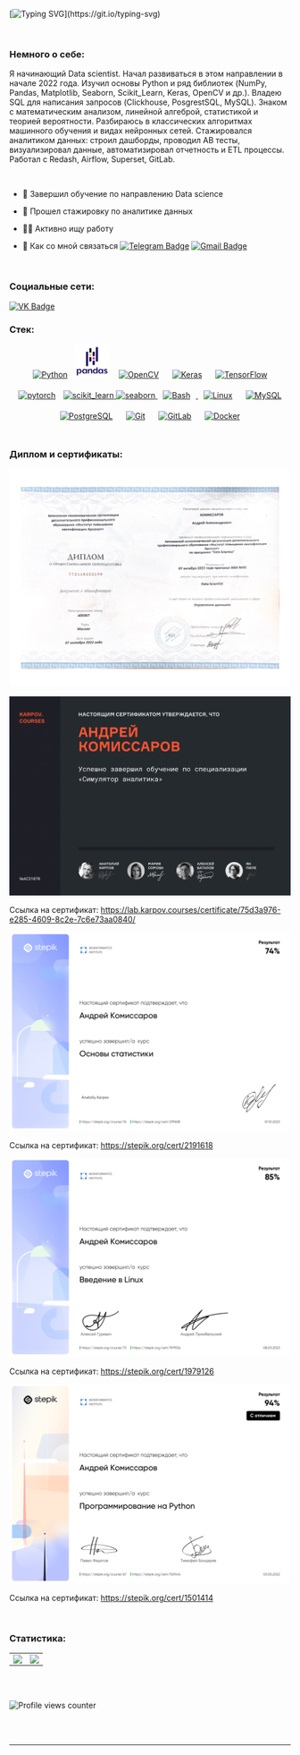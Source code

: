 [![Typing SVG](https://readme-typing-svg.demolab.com/?lines=Привет,+меня+зовут+Андрей!)](https://git.io/typing-svg)

 <!-- <a href="https://github.com/DypuJIko" target="_blank">
<img src=https://img.shields.io/badge/github-%2324292e.svg?&style=for-the-badge&logo=github&logoColor=white alt=github style="margin-bottom: 5px;" />
</a> -->
<!-- <a href="https://ru.stackoverflow.com/users/529307/komissarov-andrey" target="_blank">
<img src=https://img.shields.io/badge/stackoverflow-%23F28032.svg?&style=for-the-badge&logo=stackoverflow&logoColor=white alt=stackoverflow style="margin-bottom: 5px;" />
</a> -->

<br/>

### Немного о себе:  
Я начинающий Data scientist. Начал развиваться в этом направлении в начале 2022 года. Изучил основы Python и ряд библиотек (NumPy, Pandas, Matplotlib, Seaborn, Scikit_Learn, Keras, OpenCV и др.). Владею SQL для написания запросов (Clickhouse, PosgrestSQL, MySQL). Знаком с математическим анализом, линейной алгеброй, статистикой и теорией вероятности. Разбираюсь в классических алгоритмах машинного обучения и видах нейронных сетей. Стажировался аналитиком данных: строил дашборды, проводил АВ тесты, визуализировал данные, автоматизировал отчетность и ETL процессы. Работал с Redash, Airflow, Superset, GitLab.
  
<br/>

- 📘 Завершил обучение по направлению Data science
  
- 🏁 Прошел стажировку по аналитике данных  
  
- 👨‍💼 Активно ищу работу  
 
- 💬 Как со мной связаться [![Telegram Badge](https://img.shields.io/badge/-andreykomissarov-blue?style=flat&logo=Telegram&logoColor=white)](https://t.me/andreykomissarov69) [![Gmail Badge](https://img.shields.io/badge/-Gmail-red?style=flat&logo=Gmail&logoColor=white)](mailto:andrey.komissarov.tver@gmail.com)

<br/>

### Социальные сети:

<a href="https://vk.com/id7028710" target="_blank">
<img src="https://cdn-icons-png.flaticon.com/512/145/145813.png" width="40" height="40" alt="VK Badge"/>
</a>
 
<br/>

### Стек:  
<div align="center">  
<a href="https://www.python.org/" target="_blank"><img style="margin: 10px" src="https://profilinator.rishav.dev/skills-assets/python-original.svg" alt="Python" height="50" /></a>
<img src="https://github.com/devicons/devicon/blob/master/icons/pandas/pandas-original-wordmark.svg" title="git" alt="git" width="60" height="60"/>&nbsp  
<a href="https://opencv.org/" target="_blank"><img style="margin: 10px" src="https://profilinator.rishav.dev/skills-assets/opencv-icon.svg" alt="OpenCV" height="50" /></a>
<a href="https://keras.io/" target="_blank"><img style="margin: 10px" src="https://profilinator.rishav.dev/skills-assets/keras.png" alt="Keras" height="50" /></a>
<a href="https://www.tensorflow.org/" target="_blank"><img style="margin: 10px" src="https://profilinator.rishav.dev/skills-assets/tensorflow-icon.svg" alt="TensorFlow" height="50" /></a>
<a href="https://pytorch.org/" target="_blank"><img style="margin: 10px" src="https://profilinator.rishav.dev/skills-assets/pytorch-icon.svg" alt="pytorch" height="50" /></a>
<a href="https://scikit-learn.org/" target="_blank" rel="noreferrer"> <img src="https://upload.wikimedia.org/wikipedia/commons/0/05/Scikit_learn_logo_small.svg" alt="scikit_learn" width="50" height="50"/> </a>
<a href="https://seaborn.pydata.org/" target="_blank" rel="noreferrer"> <img src="https://seaborn.pydata.org/_images/logo-mark-lightbg.svg" alt="seaborn" width="50" height="50"/> </a>
<a href="https://www.gnu.org/software/bash/" target="_blank"><img style="margin: 10px" src="https://profilinator.rishav.dev/skills-assets/gnu_bash-icon.svg" alt="Bash" height="50" /> </a>  
<a href="https://www.linux.org/" target="_blank"><img style="margin: 10px" src="https://profilinator.rishav.dev/skills-assets/linux-original.svg" alt="Linux" height="50" /></a>  
<a href="https://www.mysql.com/" target="_blank"><img style="margin: 10px" src="https://profilinator.rishav.dev/skills-assets/mysql-original-wordmark.svg" alt="MySQL" height="50" /></a> 
<a href="https://www.postgresql.org/" target="_blank"><img style="margin: 10px" src="https://profilinator.rishav.dev/skills-assets/postgresql-original-wordmark.svg" alt="PostgreSQL" height="50" /></a>  
<a href="https://github.com/" target="_blank"><img style="margin: 10px" src="https://profilinator.rishav.dev/skills-assets/git-scm-icon.svg" alt="Git" height="50" /></a>  
<a href="https://about.gitlab.com/" target="_blank"><img style="margin: 10px" src="https://profilinator.rishav.dev/skills-assets/gitlab.svg" alt="GitLab" height="60" /></a> 
<a href="https://www.docker.com/" target="_blank"><img style="margin: 10px" src="https://profilinator.rishav.dev/skills-assets/docker-original-wordmark.svg" alt="Docker" height="50" /></a> 
</div>  

<br/>  

### Диплом и сертификаты:

![Diplom](https://github.com/DypuJIko/DypuJIko/blob/main/diplom-andrey-komissarov.png)

![Analyst](https://github.com/DypuJIko/DypuJIko/blob/main/karpov-courses.png)

Ссылка на сертификат: https://lab.karpov.courses/certificate/75d3a976-e285-4609-8c2e-7c6e73aa0840/

![Statistic](https://github.com/DypuJIko/DypuJIko/blob/main/certificate-statistic.png)

Ссылка на сертификат: https://stepik.org/cert/2191618

![Linux](https://github.com/DypuJIko/DypuJIko/blob/main/certificate-linux.png)

Ссылка на сертификат: https://stepik.org/cert/1979126

![Python](https://github.com/DypuJIko/DypuJIko/blob/main/certificate-python.png)

Ссылка на сертификат: https://stepik.org/cert/1501414

<br/>

### Статистика:  
<table><tr><td valign="top" width="50%">

<img src="https://github-readme-stats.vercel.app/api?username=DypuJIko&theme=dark&show_icons=true&count_private=true&hide_border=true" align="left" style="width: 100%" />

</td><td valign="top" width="50%">

<img src="https://github-readme-stats.vercel.app/api/top-langs/?username=DypuJIko&theme=dark&hide_border=true&layout=compact" align="left" style="width: 100%" />

</td></tr></table>  

<!-- <table>
  <tr>
    <td>
      <img align="left" src="http://github-readme-streak-stats.herokuapp.com?user=DypuJIko&theme=dark&background=000000" alt="webDev's Github stats" />
    </td>
    <td>
      <img height="195px" align="right" alt="webDev's Github Languages" src="https://github-readme-stats-sigma-five.vercel.app/api/top-langs/?username=DypuJIko&layout=compact&theme=vision-friendly-dark" />
    </td>
  </tr>
</table> -->

<br/>  

  

<br/>  

![Profile views counter](https://komarev.com/ghpvc/?username=DypuJIko&&style=flat-square)  
  

<br/>  


<br />

----
